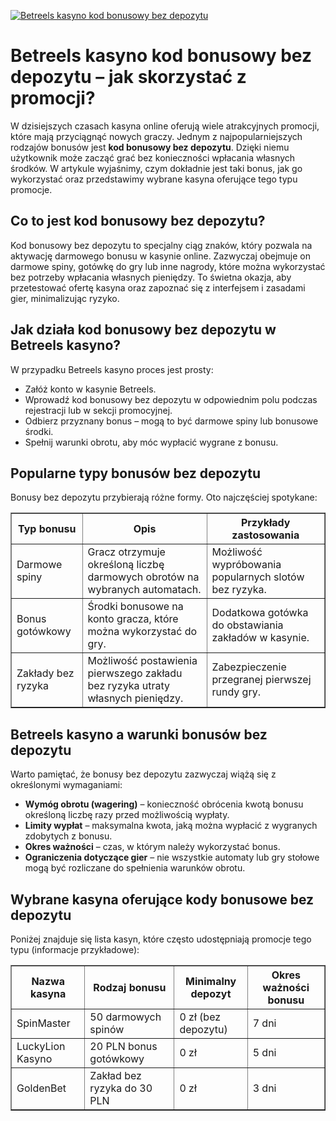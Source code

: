 [![Betreels kasyno kod bonusowy bez depozytu](https://123-caf.pages.dev/gitsignup.png)](https://vrmoo.ru/Bt82HjjY)

<h1>Betreels kasyno kod bonusowy bez depozytu – jak skorzystać z promocji?</h1> <p>W dzisiejszych czasach kasyna online oferują wiele atrakcyjnych promocji, które mają przyciągnąć nowych graczy. Jednym z najpopularniejszych rodzajów bonusów jest <strong>kod bonusowy bez depozytu</strong>. Dzięki niemu użytkownik może zacząć grać bez konieczności wpłacania własnych środków. W artykule wyjaśnimy, czym dokładnie jest taki bonus, jak go wykorzystać oraz przedstawimy wybrane kasyna oferujące tego typu promocje.</p>  <h2>Co to jest kod bonusowy bez depozytu?</h2> <p>Kod bonusowy bez depozytu to specjalny ciąg znaków, który pozwala na aktywację darmowego bonusu w kasynie online. Zazwyczaj obejmuje on darmowe spiny, gotówkę do gry lub inne nagrody, które można wykorzystać bez potrzeby wpłacania własnych pieniędzy. To świetna okazja, aby przetestować ofertę kasyna oraz zapoznać się z interfejsem i zasadami gier, minimalizując ryzyko.</p>  <h2>Jak działa kod bonusowy bez depozytu w Betreels kasyno?</h2> <p>W przypadku Betreels kasyno proces jest prosty:</p> <ul>   <li>Załóż konto w kasynie Betreels.</li>   <li>Wprowadź kod bonusowy bez depozytu w odpowiednim polu podczas rejestracji lub w sekcji promocyjnej.</li>   <li>Odbierz przyznany bonus – mogą to być darmowe spiny lub bonusowe środki.</li>   <li>Spełnij warunki obrotu, aby móc wypłacić wygrane z bonusu.</li> </ul>  <h2>Popularne typy bonusów bez depozytu</h2> <p>Bonusy bez depozytu przybierają różne formy. Oto najczęściej spotykane:</p> <table border="1" cellpadding="5" cellspacing="0">   <thead>     <tr>       <th>Typ bonusu</th>       <th>Opis</th>       <th>Przykłady zastosowania</th>     </tr>   </thead>   <tbody>     <tr>       <td>Darmowe spiny</td>       <td>Gracz otrzymuje określoną liczbę darmowych obrotów na wybranych automatach.</td>       <td>Możliwość wypróbowania popularnych slotów bez ryzyka.</td>     </tr>     <tr>       <td>Bonus gotówkowy</td>       <td>Środki bonusowe na konto gracza, które można wykorzystać do gry.</td>       <td>Dodatkowa gotówka do obstawiania zakładów w kasynie.</td>     </tr>     <tr>       <td>Zakłady bez ryzyka</td>       <td>Możliwość postawienia pierwszego zakładu bez ryzyka utraty własnych pieniędzy.</td>       <td>Zabezpieczenie przegranej pierwszej rundy gry.</td>     </tr>   </tbody> </table>  <h2>Betreels kasyno a warunki bonusów bez depozytu</h2> <p>Warto pamiętać, że bonusy bez depozytu zazwyczaj wiążą się z określonymi wymaganiami:</p> <ul>   <li><strong>Wymóg obrotu (wagering)</strong> – konieczność obrócenia kwotą bonusu określoną liczbę razy przed możliwością wypłaty.</li>   <li><strong>Limity wypłat</strong> – maksymalna kwota, jaką można wypłacić z wygranych zdobytych z bonusu.</li>   <li><strong>Okres ważności</strong> – czas, w którym należy wykorzystać bonus.</li>   <li><strong>Ograniczenia dotyczące gier</strong> – nie wszystkie automaty lub gry stołowe mogą być rozliczane do spełnienia warunków obrotu.</li> </ul>  <h2>Wybrane kasyna oferujące kody bonusowe bez depozytu</h2> <p>Poniżej znajduje się lista kasyn, które często udostępniają promocje tego typu (informacje przykładowe):</p> <table border="1" cellpadding="5" cellspacing="0">   <thead>     <tr>       <th>Nazwa kasyna</th>       <th>Rodzaj bonusu</th>       <th>Minimalny depozyt</th>       <th>Okres ważności bonusu</th>     </tr>   </thead>   <tbody>     <tr>       <td>SpinMaster</td>       <td>50 darmowych spinów</td>       <td>0 zł (bez depozytu)</td>       <td>7 dni</td>     </tr>     <tr>       <td>LuckyLion Kasyno</td>       <td>20 PLN bonus gotówkowy</td>       <td>0 zł</td>       <td>5 dni</td>     </tr>     <tr>       <td>GoldenBet</td>       <td>Zakład bez ryzyka do 30 PLN</td>       <td>0 zł</td>       <td>3 dni</td>     </tr>   </tbody> </table>